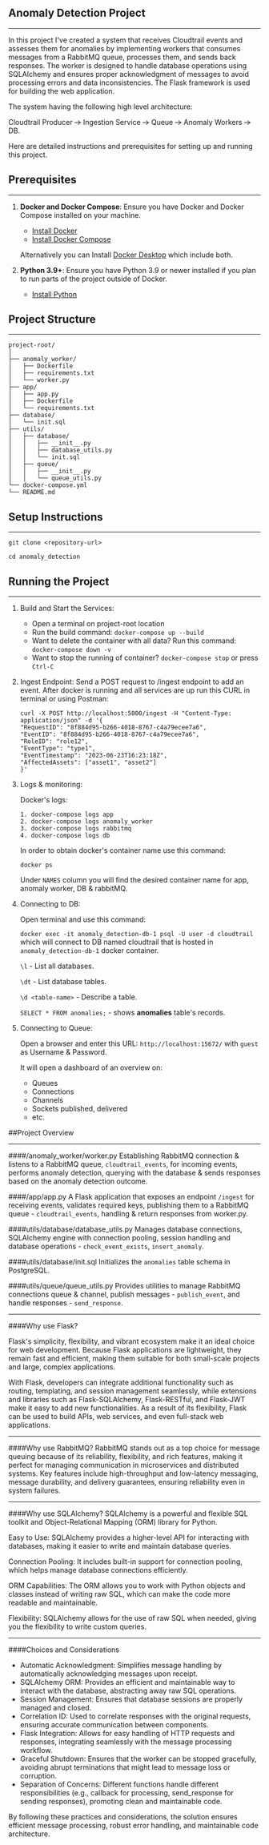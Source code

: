 ## Anomaly Detection Project
***
In this project I've created a system that receives Cloudtrail events and assesses them for
anomalies by implementing workers that consumes messages from a RabbitMQ queue, processes them, and sends back responses. The worker is designed to handle database operations using SQLAlchemy and ensures proper acknowledgment of messages to avoid processing errors and data inconsistencies. The Flask framework is used for building the web application.

The system having the following high level architecture:

Cloudtrail Producer ~~->~~ Ingestion Service ~~->~~ Queue ~~->~~ Anomaly Workers ~~->~~ DB. 

Here are detailed instructions and prerequisites for setting up and running this project.

## Prerequisites
***
1. **Docker and Docker Compose**: Ensure you have Docker and Docker Compose installed on your machine.
   - [Install Docker](https://docs.docker.com/engine/install/)
   - [Install Docker Compose](https://docs.docker.com/compose/install/)

    Alternatively you can Install [Docker Desktop](https://docs.docker.com/desktop/) which include both.


2. **Python 3.9+**: Ensure you have Python 3.9 or newer installed if you plan to run parts of the project outside of Docker.
   - [Install Python](https://www.python.org/downloads/)

## Project Structure
***
~~~
project-root/
│
├── anomaly_worker/
│   ├── Dockerfile
│   ├── requirements.txt
│   └── worker.py
├── app/
│   ├── app.py
│   ├── Dockerfile
│   └── requirements.txt
├── database/
│   └── init.sql
├── utils/
│   ├── database/
│   │   ├── __init__.py
│   │   ├── database_utils.py
│   │   └── init.sql
│   ├── queue/
│   │   ├── __init__.py
│   │   └── queue_utils.py
└── docker-compose.yml
└── README.md
~~~
## Setup Instructions
***
`git clone <repository-url>`

`cd anomaly_detection`

## Running the Project
***
1. Build and Start the Services:
    - Open a terminal on project-root location
    - Run the build command: `docker-compose up --build`
    - Want to delete the container with all data? Run this command: `docker-compose down -v`
    - Want to stop the running of container? `docker-compose stop` or press `Ctrl-C`
2. Ingest Endpoint: Send a POST request to /ingest endpoint to add an event.
   After docker is running and all services are up run this CURL in terminal or using Postman:
      ~~~~
      curl -X POST http://localhost:5000/ingest -H "Content-Type: application/json" -d '{
      "RequestID": "8f884d95-b266-4018-8767-c4a79ecee7a6",
      "EventID": "8f884d95-b266-4018-8767-c4a79ecee7a6",
      "RoleID": "role12",
      "EventType": "type1",
      "EventTimestamp": "2023-06-23T16:23:18Z",
      "AffectedAssets": ["asset1", "asset2"]
      }'
      ~~~~
3. Logs & monitoring:
    
    Docker's logs:
    ~~~~
    1. docker-compose logs app
    2. docker-compose logs anomaly_worker
    3. docker-compose logs rabbitmq
    4. docker-compose logs db
    ~~~~
   In order to obtain docker's container name use this command:

   `docker ps`
    
    Under `NAMES` column you will find the desired container name for app, anomaly worker, DB & rabbitMQ.


4. Connecting to DB:
   
    Open terminal and use this command:
   
    `docker exec -it anomaly_detection-db-1 psql -U user -d cloudtrail` which will connect to DB named cloudtrail that is hosted in `anomaly_detection-db-1` docker container.

    `\l` - List all databases.
   
    `\dt` - List database tables.
   
    `\d <table-name>` - Describe a table.

    `SELECT * FROM anomalies;` - shows **anomalies** table's records.
   

5. Connecting to Queue:

   Open a browser and enter this URL: `http://localhost:15672/` with `guest` as Username & Password.
   
    It will open a dashboard of an overview on:
   - Queues
   - Connections
   - Channels
   - Sockets published, delivered
   - etc.

##Project Overview
***
####/anomaly_worker/worker.py
Establishing RabbitMQ connection & listens to a RabbitMQ queue, `cloudtrail_events`, for incoming events, performs anomaly detection, querying with the database & sends responses based on the anomaly detection outcome.

####/app/app.py
A Flask application that exposes an endpoint `/ingest` for receiving events, validates required keys, publishing them to a RabbitMQ queue - `cloudtrail_events`, handling & return responses from worker.py.

####utils/database/database_utils.py
Manages database connections, SQLAlchemy engine with connection pooling, session handling and database operations - `check_event_exists`, `insert_anomaly`.

####utils/database/init.sql
Initializes the `anomalies` table schema in PostgreSQL.

####utils/queue/queue_utils.py
Provides utilities to manage RabbitMQ connections queue & channel, publish messages - `publish_event`, and handle responses - `send_response`.

***
####Why use Flask?

Flask's simplicity, flexibility, and vibrant ecosystem make it an ideal choice for web development. Because Flask applications are lightweight, they remain fast and efficient, making them suitable for both small-scale projects and large, complex applications.

With Flask, developers can integrate additional functionality such as routing, templating, and session management seamlessly, while extensions and libraries such as Flask-SQLAlchemy, Flask-RESTful, and Flask-JWT make it easy to add new functionalities. As a result of its flexibility, Flask can be used to build APIs, web services, and even full-stack web applications.
***
####Why use RabbitMQ?
RabbitMQ stands out as a top choice for message queuing because of its reliability, flexibility, and rich features, making it perfect for managing communication in microservices and distributed systems.
Key features include high-throughput and low-latency messaging, message durability, and delivery guarantees, ensuring reliability even in system failures.
***
####Why use SQLAlchemy?
SQLAlchemy is a powerful and flexible SQL toolkit and Object-Relational Mapping (ORM) library for Python.

Easy to Use: SQLAlchemy provides a higher-level API for interacting with databases, making it easier to write and maintain database queries.

Connection Pooling: It includes built-in support for connection pooling, which helps manage database connections efficiently.

ORM Capabilities: The ORM allows you to work with Python objects and classes instead of writing raw SQL, which can make the code more readable and maintainable.

Flexibility: SQLAlchemy allows for the use of raw SQL when needed, giving you the flexibility to write custom queries.
***


####Choices and Considerations
- Automatic Acknowledgment: Simplifies message handling by automatically acknowledging messages upon receipt.
- SQLAlchemy ORM: Provides an efficient and maintainable way to interact with the database, abstracting away raw SQL operations.
- Session Management: Ensures that database sessions are properly managed and closed.
- Correlation ID: Used to correlate responses with the original requests, ensuring accurate communication between components.
- Flask Integration: Allows for easy handling of HTTP requests and responses, integrating seamlessly with the message processing workflow.
- Graceful Shutdown: Ensures that the worker can be stopped gracefully, avoiding abrupt terminations that might lead to message loss or corruption.
- Separation of Concerns: Different functions handle different responsibilities (e.g., callback for processing, send_response for sending responses), promoting clean and maintainable code.

By following these practices and considerations, the solution ensures efficient message processing, robust error handling, and maintainable code architecture.